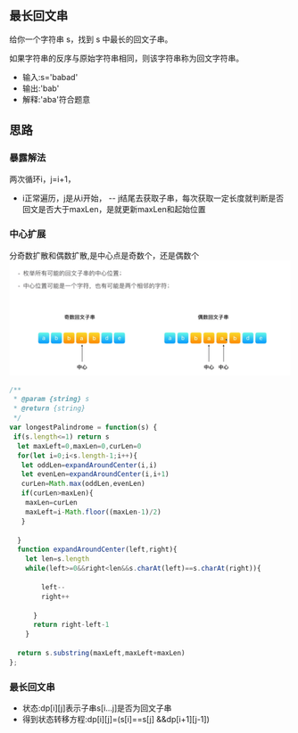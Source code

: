 ## 最长回文串

给你一个字符串 s，找到 s 中最长的回文子串。

如果字符串的反序与原始字符串相同，则该字符串称为回文字符串。


- 输入:s='babad'
- 输出:'bab'
- 解释:'aba'符合题意


## 思路
### 暴露解法
两次循环i，j=i+1，
- i正常遍历，j是从i开始，
-- j结尾去获取子串，每次获取一定长度就判断是否回文是否大于maxLen，是就更新maxLen和起始位置



### 中心扩展
分奇数扩散和偶数扩散,是中心点是奇数个，还是偶数个
![这是图片](./1.png)

```js
/**
 * @param {string} s
 * @return {string}
 */
var longestPalindrome = function(s) {
 if(s.length<=1) return s
  let maxLeft=0,maxLen=0,curLen=0
  for(let i=0;i<s.length-1;i++){
   let oddLen=expandAroundCenter(i,i)
   let evenLen=expandAroundCenter(i,i+1)
   curLen=Math.max(oddLen,evenLen)
   if(curLen>maxLen){
    maxLen=curLen
    maxLeft=i-Math.floor((maxLen-1)/2)
   }

  }
  function expandAroundCenter(left,right){
    let len=s.length
    while(left>=0&&right<len&&s.charAt(left)==s.charAt(right)){
     
        left--
        right++

      }
      return right-left-1
    }
  
  return s.substring(maxLeft,maxLeft+maxLen)
};

```


### 最长回文串

- 状态:dp[i][j]表示子串s[i...j]是否为回文子串
- 得到状态转移方程:dp[i][j]=(s[i]==s[j] &&dp[i+1][j-1])

